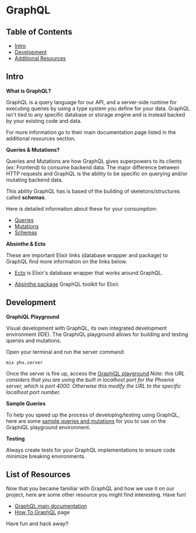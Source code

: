 # GraphQL

## **Table of Contents**

- [Intro](#intro) 
- [Development](#development)
- [Additional Resources](#additional-resources)

## **Intro**

**What is GraphQL?**

GraphQL is a query language for our API, and a server-side runtime for executing queries by using a type system you define for your data. GraphQL isn't tied to any specific database or storage engine and is instead backed by your existing code and data.

For more information go to their main documentation page listed in the additional resources section.

**Queries & Mutations?**

Queries and Mutations are how GraphQL gives superpowers to its clients (ex: Frontend) to consume backend data. The major difference between HTTP requests and GraphQL is the ability to be specific on querying and/or mutating backend data.

This ability GraphQL has is based of the building of skeletons/structures called **schemas**.

Here is detailed information about these for your consumption:

- [Queries](https://graphql.org/learn/queries/)
- [Mutations](https://graphql.org/learn/queries/#mutations)
- [Schemas](https://graphql.org/learn/schema/)

**Absinthe & Ecto**

These are important Elixir links (database wrapper and package) to GraphQL find more information on the links below. 

- [Ecto](https://hexdocs.pm/ecto/Ecto.html) is Elixir's database wrapper that works around GraphQL.
   
- [Absinthe package](https://hexdocs.pm/absinthe/overview.html) GraphQL toolkit for Elixir.

## **Development**

**GraphiQL Playground**

Visual development with GraphQL, its own integrated development environment (IDE). The GraphiQL playground allows for building and testing queries and mutations.

Open your terminal and run the server command:
```
mix phx.server
```

Once the server is fire up, access the [GraphiQL playground](http://localhost:4000/api/graphiql)
*Note: this URL considers that you are using the built in localhost port for the Phoenix server, which is port 4000. Otherwise this modify the URL to the specific localhost port number.*

**Sample Queries** 

To help you speed up the process of developing/testing using GraphQL, here are some [sample queries and mutations](graphql_doc/sample_queries.md) for you to use on the GraphiQL playground environment.

**Testing**

Always create tests for your GraphQL implementations to ensure code minimize breaking environments. 

## List of Resources

Now that you became familiar with GraphQL and how we use it on our project, here are some other resource you might find interesting. Have fun!

- [GraphQL main documentation](https://graphql.org/learn/)
- [How To GraphQL](https://www.howtographql.com/graphql-elixir/0-introduction/) page

Have fun and hack away!!
